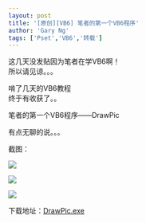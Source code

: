 ```yaml
---
layout: post
title: '[原创][VB6] 笔者的第一个VB6程序'
author: 'Gary Ng'
tags: ['Pset','VB6','转载']
---
```


这几天没发贴因为笔者在学VB6啊！  
所以请见谅。。。  
  
啃了几天的VB6教程  
终于有收获了。。  
  
笔者的第一个VB6程序——DrawPic  
  
有点无聊的说。。。  
  
截图：  


![](http://3.bp.blogspot.com/-vn-bErBd-iY/Tr0bnrOp3sI/AAAAAAAAAek/2gMaBw8Z3mk/s640/v1.jpg)

  


![](http://2.bp.blogspot.com/-euKpiqYbXiE/Tr0cO1_eTbI/AAAAAAAAAes/sza61Mmbhdo/s640/v2.jpg)

  


![](http://3.bp.blogspot.com/-j14mC5DZn7U/Tr0c2vebRsI/AAAAAAAAAe0/B_cLrAUFp6k/s640/v3.jpg)

  
  
下载地址：[DrawPic.exe](http://dl.dropbox.com/u/43619472/%E6%89%B9%E5%A4%84%E7%90%86/VB6/DrawPic.exe)  
  

